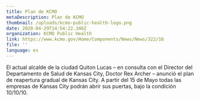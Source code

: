 ```yaml
---
title: Plan de KCMO
metaDescription: Plan de KCMO
thumbnail: /uploads/kcmo-public-health-logo.png
date: 2020-04-29T14:54:22.346Z
organization: KCMO Public Health
link: https://www.kcmo.gov/Home/Components/News/News/322/16
file: ''
language: es
---
```


El actual alcalde de la ciudad Quiton Lucas – en consulta con el Director del Departamento de Salud de Kansas City, Doctor Rex Archer – anunció el plan de reapertura gradual de Kansas City. A partir del 15 de Mayo todas las empresas de Kansas City podrán abrir sus puertas, bajo la condición 10/10/10.
